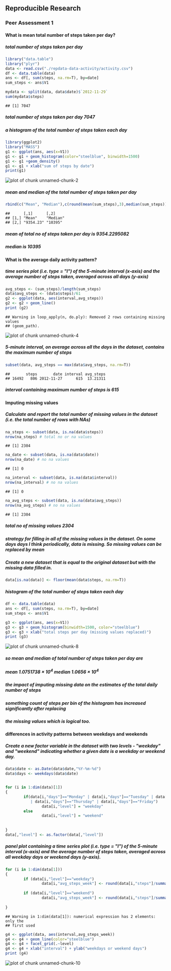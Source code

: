 ## Reproducible Research  
### Peer Assessment 1  

#### What is mean total number of steps taken per day?
#####  total number of steps taken per day


```r
library("data.table")
library("plyr")
data <- read.csv("./repdata-data-activity/activity.csv")
df <- data.table(data)
ans <- df[, sum(steps, na.rm=T), by=date]
sum_steps <- ans$V1

mydata <- split(data, data$date)$`2012-11-29`
sum(mydata$steps)
```

```
## [1] 7047
```
##### total number of steps taken per day 7047  

#####  a histogram of the total number of steps taken each day

```r
library(ggplot2)
library("MASS")
g1 <- ggplot(ans, aes(x=V1))
g1 <- g1 + geom_histogram(color="steelblue", binwidth=1500)
g1 <- g1 +geom_density()
g1 <- g1 + xlab("sum of steps by date")
print(g1)
```

![plot of chunk unnamed-chunk-2](figure/unnamed-chunk-2-1.png) 

##### mean and median of the total number of steps taken per day

```r
rbind(c("Mean", "Median"),c(round(mean(sum_steps),3),median(sum_steps)))
```

```
##      [,1]      [,2]    
## [1,] "Mean"    "Median"
## [2,] "9354.23" "10395"
```
##### mean of total no of steps taken per day is 9354.2295082
##### median is 10395  

#### What is the average daily activity pattern?
#####  time series plot (i.e. type = "l") of the 5-minute interval (x-axis) and the average number of steps taken, averaged across all days (y-axis)


```r
avg_steps <- (sum_steps)/length(sum_steps)
data$avg_steps <- (data$steps)/61
g2 <- ggplot(data, aes(interval,avg_steps))
g2 <- g2 + geom_line() 
print (g2)
```

```
## Warning in loop_apply(n, do.ply): Removed 2 rows containing missing values
## (geom_path).
```

![plot of chunk unnamed-chunk-4](figure/unnamed-chunk-4-1.png) 

#####  5-minute interval, on average across all the days in the dataset, contains the maximum number of steps


```r
subset(data, avg_steps == max(data$avg_steps, na.rm=T))
```

```
##       steps       date interval avg_steps
## 16492   806 2012-11-27      615  13.21311
```
##### interval containing maximum number of steps is 615

#### Imputing missing values
##### Calculate and report the total number of missing values in the dataset (i.e. the total number of rows with NAs)

```r
na_steps <- subset(data, is.na(data$steps))
nrow(na_steps) # total no or na values
```

```
## [1] 2304
```

```r
na_date <- subset(data, is.na(data$date))
nrow(na_date) # no na values
```

```
## [1] 0
```

```r
na_interval <- subset(data, is.na(data$interval))
nrow(na_interval) # no na values
```

```
## [1] 0
```

```r
na_avg_steps <- subset(data, is.na(data$avg_steps))
nrow(na_avg_steps) # no na values
```

```
## [1] 2304
```
##### total no of missing values 2304

#####  strategy for filling in all of the missing values in the dataset. On some days days I think periodically, data is missing. So missing values can be replaced by mean

##### Create a new dataset that is equal to the original dataset but with the missing data filled in.

```r
data[is.na(data)] <- floor(mean(data$steps, na.rm=T))
```
#####  histogram of the total number of steps taken each day

```r
df <- data.table(data)
ans <- df[, sum(steps, na.rm=T), by=date]
sum_steps <- ans$V1

g3 <- ggplot(ans, aes(x=V1))
g3 <- g3 + geom_histogram(binwidth=1500, color="steelblue")
g3 <- g3 + xlab("total steps per day (missing values replaced)")
print (g3)
```

![plot of chunk unnamed-chunk-8](figure/unnamed-chunk-8-1.png) 

##### so mean and median of total number of steps taken per day are
##### mean 1.0751738 &times; 10<sup>4</sup> median 1.0656 &times; 10<sup>4</sup>
 
##### the impact of imputing missing data on the estimates of the total daily number of steps  
##### something count of steps per bin of the histogram has increased significantly after replacing  
##### the missing values which is logical too. 

#### differences in activity patterns between weekdays and weekends  
##### Create a new factor variable in the dataset with two levels - "weekday" and "weekend" indicating whether a given date is a weekday or weekend day.  


```r
data$date <- as.Date(data$date,"%Y-%m-%d")
data$days <- weekdays(data$date)


for (i in 1:dim(data)[1])
{
        if(data[i,"days"]=="Monday" | data[i,"days"]=="Tuesday" | data[i,"days"]=="Wednesday"
           | data[i,"days"]=="Thursday" | data[i,"days"]=="Friday")
                data[i,"level"] = "weekday"
        else
                data[i,"level"] = "weekend"
        
        
}
data[,"level"] <- as.factor(data[,"level"])
```

#####  panel plot containing a time series plot (i.e. type = "l") of the 5-minute interval (x-axis) and the average number of steps taken, averaged across all weekday days or weekend days (y-axis).


```r
for (i in 1:dim(data[1]))
{
        if (data[i,"level"]=="weekday")
                data[i,"avg_steps_week"] <- round(data[i,"steps"]/summary(data$level)[1],5)
        
        if (data[i,"level"]=="weekend")
                data[i,"avg_steps_week"] <- round(data[i,"steps"]/summary(data$level)[2],5)
        
}
```

```
## Warning in 1:dim(data[1]): numerical expression has 2 elements: only the
## first used
```

```r
g4 <- ggplot(data, aes(interval,avg_steps_week))
g4 <- g4 + geom_line(color="steelblue") 
g4 <- g4 + facet_grid(.~level)
g4 <- g4 + xlab("interval") + ylab("weekdays or weekend days")
print (g4)
```

![plot of chunk unnamed-chunk-10](figure/unnamed-chunk-10-1.png) 

